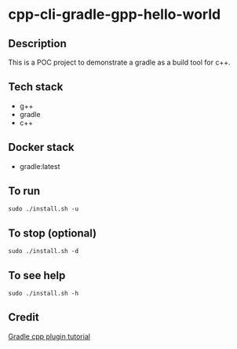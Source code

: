 # cpp-cli-gradle-gpp-hello-world

## Description
This is a POC project to demonstrate a
gradle as a build tool for c++.

## Tech stack
- g++
- gradle
- c++

## Docker stack
- gradle:latest

## To run
`sudo ./install.sh -u`

## To stop (optional)
`sudo ./install.sh -d`

## To see help
`sudo ./install.sh -h`

## Credit
[Gradle cpp plugin tutorial](https://docs.gradle.org/current/userguide/building_cpp_projects.html)
